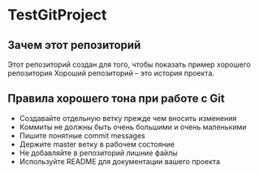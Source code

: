 # TestGitProject

## Зачем этот репозиторий 

Этот репозиторий создан для того, чтобы показать пример хорошего репозитория
Хороший репозиторий – это история проекта.

## Правила хорошего тона при работе с Git

* Создавайте отдельную ветку прежде чем вносить изменения
* Коммиты не должны быть очень большими и очень маленькими
* Пишите понятные commit messages
* Держите master ветку в рабочем состояние
* Не добавляйте в репозиторий лишние файлы
* Используйте README для документации вашего проекта
